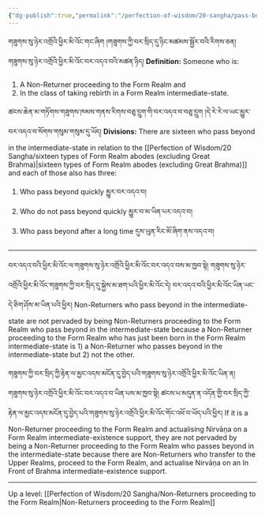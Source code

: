 ```yaml
---
{"dg-publish":true,"permalink":"/perfection-of-wisdom/20-sangha/pass-beyond-in-the-intermediate-state/"}
---
```


གཟུགས་སུ་ཉེར་འགྲོའི་ཕྱིར་མི་འོང་གང་ཞིག །གཟུགས་ཀྱི་བར་སྲིད་དུ་ཉིང་མཚམས་སྦྱོར་བའི་རིགས་ཅན།
གཟུགས་སུ་ཉེར་འགྲོའི་ཕྱིར་མི་འོང་བར་འདའ་བའི་མཚན་ཉིད།
**Definition:** Someone who is:
1. A Non-Returner proceeding to the Form Realm and
2. In the class of taking rebirth in a Form Realm intermediate-state.

ཚངས་ཆེན་མ་གཏོགས་གཟུགས་ཁམས་གནས་རིགས་བཅུ་དྲུག་གི་བར་འདའ་བ་བཅུ་དྲུག །དེ་རེ་རེ་ལ་ཡང་མྱུར་བར་འདའ་བ་སོགས་གསུམ་གསུམ་དུ་ཡོད།
**Divisions:** There are sixteen who pass beyond in the intermediate-state in relation to the [[Perfection of Wisdom/20 Sangha/sixteen types of Form Realm abodes (excluding Great Brahma)\|sixteen types of Form Realm abodes (excluding Great Brahma)]] and each of those also has three: 
1. Who pass beyond quickly མྱུར་བར་འདའ་བ།
2. Who do not pass beyond quickly མྱུར་བ་མ་ཡིན་པར་འདའ་བ།
3. Who pass beyond after a long time དུས་ཡུན་རིང་མོ་ཞིག་ནས་འདའ་བ།

---
བར་འདའ་བའི་ཕྱིར་མི་འོང་ལ་གཟུགས་སུ་ཉེར་འགྲོའི་ཕྱིར་མི་འོང་བར་འདའ་བས་མ་ཁྱབ་སྟེ།
གཟུགས་སུ་ཉེར་འགྲོའི་ཕྱིར་མི་འོང་གཟུགས་ཀྱི་བར་སྲིད་དུ་སྐྱེས་མ་ཐག་པའི་ཕྱིར་མི་འོང་དེ། བར་འདའ་བའི་ཕྱིར་མི་འོང་ཡིན་ཡང་དེ་ཅིག་ཤོས་མ་ཡིན་པའི་ཕྱིར།
Non-Returners who pass beyond in the intermediate-state are not pervaded by being Non-Returners proceeding to the Form Realm who pass beyond in the intermediate-state because a Non-Returner proceeding to the Form Realm who has just been born in the Form Realm intermediate-state is 1) a Non-Returner who passes beyond in the intermediate-state but 2) not the other.

གཟུགས་ཀྱི་བར་སྲིད་ཀྱི་རྟེན་ལ་མྱང་འདས་མངོན་དུ་བྱེད་པའི་གཟུགས་སུ་ཉེར་འགྲོའི་ཕྱིར་མི་འོང་ཡིན་ན། གཟུགས་སུ་ཉེར་འགྲོའི་ཕྱིར་མི་འོང་བར་འདའ་བ་ཡིན་པས་མ་ཁྱབ་སྟེ། ཚངས་པ་མདུན་ན་འདོན་གྱི་བར་སྲིད་ཀྱི་རྟེན་ལ་མྱང་འདས་མངོན་དུ་བྱེད་པའི་གཟུགས་སུ་ཉེར་འགྲོའི་ཕྱིར་མི་འོང་གོང་འཕོ་བ་ཡོད་པའི་ཕྱིར།
If it is a Non-Returner proceeding to the Form Realm and actualising Nirvāṇa on a Form Realm intermediate-existence support, they are not pervaded by being a Non-Returner proceeding to the Form Realm who passes beyond in the intermediate-state because there are Non-Returners who transfer to the Upper Realms, proceed to the Form Realm, and actualise Nirvāṇa on an In Front of Brahma intermediate-existence support.

---
Up a level: [[Perfection of Wisdom/20 Sangha/Non-Returners proceeding to the Form Realm\|Non-Returners proceeding to the Form Realm]]